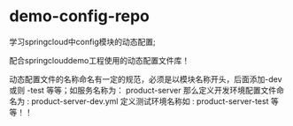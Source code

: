 # demo-config-repo
学习springcloud中config模块的动态配置;

配合springclouddemo工程使用的动态配置文件库！

动态配置文件的名称命名有一定的规范，必须是以模块名称开头，后面添加-dev 或则 -test  等等；如服务名称为： product-server  那么定义开发环境配置文件命名为  :   product-server-dev.yml   定义测试环境名称如 : product-server-test  等等！！
